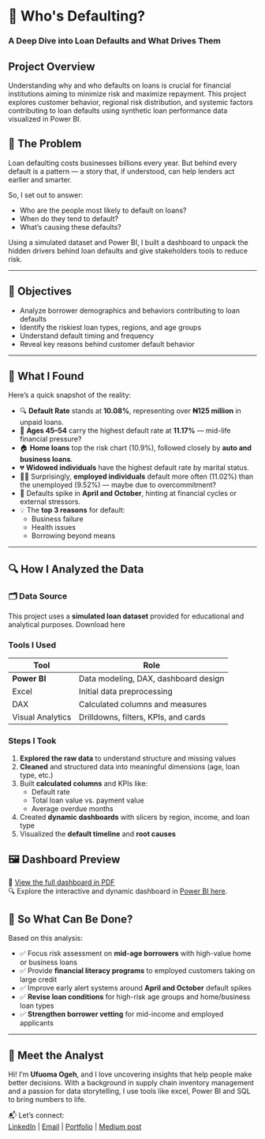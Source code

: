 # 🏦 Who's Defaulting?  
### A Deep Dive into Loan Defaults and What Drives Them

## Project Overview
Understanding why and who defaults on loans is crucial for financial institutions aiming to minimize risk and maximize repayment. This project explores customer behavior, regional risk distribution, and systemic factors contributing to loan defaults using synthetic loan performance data visualized in Power BI.

## 🧩 The Problem

Loan defaulting costs businesses billions every year. But behind every default is a pattern — a story that, if understood, can help lenders act earlier and smarter.  

So, I set out to answer:
- Who are the people most likely to default on loans?
- When do they tend to default?
- What’s causing these defaults?

Using a simulated dataset and Power BI, I built a dashboard to unpack the hidden drivers behind loan defaults and give stakeholders tools to reduce risk.

---

## 🎯 Objectives

- Analyze borrower demographics and behaviors contributing to loan defaults  
- Identify the riskiest loan types, regions, and age groups  
- Understand default timing and frequency  
- Reveal key reasons behind customer default behavior

---

## 📌 What I Found

Here’s a quick snapshot of the reality:

- 🔍 **Default Rate** stands at **10.08%**, representing over **₦125 million** in unpaid loans.
- 🧓 **Ages 45–54** carry the highest default rate at **11.17%** — mid-life financial pressure?
- 🏠 **Home loans** top the risk chart (10.9%), followed closely by **auto and business loans**.
- 💔 **Widowed individuals** have the highest default rate by marital status.
- 🧑‍💼 Surprisingly, **employed individuals** default more often (11.02%) than the unemployed (9.52%) — maybe due to overcommitment?
- 📆 Defaults spike in **April and October**, hinting at financial cycles or external stressors.
- 💡 The **top 3 reasons** for default:  
  - Business failure  
  - Health issues
  - Borrowing beyond means

 ---

  ## 🔍 How I Analyzed the Data

### 🗂️ Data Source

This project uses a **simulated loan dataset** provided for educational and analytical purposes.
Download here

### Tools I Used

| Tool              | Role                         |
|-------------------|-------------------------------|
| **Power BI**       | Data modeling, DAX, dashboard design |
| Excel              | Initial data preprocessing |
| DAX                | Calculated columns and measures |
| Visual Analytics   | Drilldowns, filters, KPIs, and cards |

### Steps I Took
1. **Explored the raw data** to understand structure and missing values
2. **Cleaned** and structured data into meaningful dimensions (age, loan type, etc.)
3. Built **calculated columns** and KPIs like:
   - Default rate  
   - Total loan value vs. payment value  
   - Average overdue months
4. Created **dynamic dashboards** with slicers by region, income, and loan type
5. Visualized the **default timeline** and **root causes**
 
## 🖼️ Dashboard Preview

📄 [View the full dashboard in PDF](./Loan%20Default%20dashboard.pdf)  
🔍 Explore the interactive and dynamic dashboard in [Power BI here](https://app.powerbi.com/view?r=eyJrIjoiMmM2NTE1YjYtNjdlMC00NDQxLWIzMzUtOTJmZDQ3MGZhNmI4IiwidCI6IjJjZDk3YzU4LTY0ODAtNDEzYS1hNjMyLWI1OTNiMDZkZjgyOCJ9).
 
## 💭 So What Can Be Done?

Based on this analysis:
- ✅ Focus risk assessment on **mid-age borrowers** with high-value home or business loans
- ✅ Provide **financial literacy programs** to employed customers taking on large credit
- ✅ Improve early alert systems around **April and October** default spikes
- ✅ **Revise loan conditions** for high-risk age groups and home/business loan types
- ✅ **Strengthen borrower vetting** for mid-income and employed applicants 


---
## 👋 Meet the Analyst

Hi! I’m **Ufuoma Ogeh**, and I love uncovering insights that help people make better decisions. With a background in supply chain inventory management and a passion for data storytelling, I use tools like excel, Power BI and SQL to bring numbers to life.  

📬 Let’s connect:  
[LinkedIn](https://www.linkedin.com/in/uogeh/) | [Email](ufuomaogeh@yahoo.com) | [Portfolio](https://uogeh.github.io/Ufuomaportfolio/) | [Medium post](https://medium.com/@ogehufuoma)
